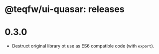 # @teqfw/ui-quasar: releases

# 0.3.0

* Destruct original library ot use as ES6 compatible code (with `export`).
